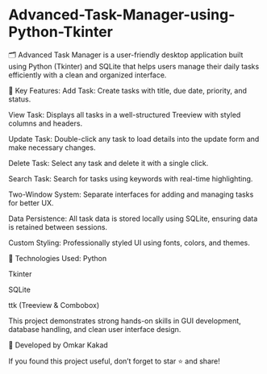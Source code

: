 # Advanced-Task-Manager-using-Python-Tkinter
🗂️ Advanced Task Manager is a user-friendly desktop application built using Python (Tkinter) and SQLite that helps users manage their daily tasks efficiently with a clean and organized interface.

🔹 Key Features:
Add Task: Create tasks with title, due date, priority, and status.

View Task: Displays all tasks in a well-structured Treeview with styled columns and headers.

Update Task: Double-click any task to load details into the update form and make necessary changes.

Delete Task: Select any task and delete it with a single click.

Search Task: Search for tasks using keywords with real-time highlighting.

Two-Window System: Separate interfaces for adding and managing tasks for better UX.

Data Persistence: All task data is stored locally using SQLite, ensuring data is retained between sessions.

Custom Styling: Professionally styled UI using fonts, colors, and themes.

🧰 Technologies Used:
Python

Tkinter

SQLite

ttk (Treeview & Combobox)

This project demonstrates strong hands-on skills in GUI development, database handling, and clean user interface design.

🎯 Developed by Omkar Kakad

If you found this project useful, don’t forget to star ⭐ and share!

